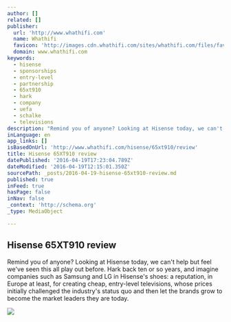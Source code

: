 ```yaml
---
author: []
related: []
publisher:
  url: 'http://www.whathifi.com'
  name: Whathifi
  favicon: 'http://images.cdn.whathifi.com/sites/whathifi.com/files/favicon-01_0.jpg'
  domain: www.whathifi.com
keywords:
  - hisense
  - sponsorships
  - entry-level
  - partnership
  - 65xt910
  - hark
  - company
  - uefa
  - schalke
  - televisions
description: "Remind you of anyone? Looking at Hisense today, we can't help but feel we've seen this all play out before. Hark back ten or so years, and imagine companies such as Samsung and LG in Hisense's shoes: a reputation, in Europe at least, for creating cheap, entry-level televisions, whose prices initially challenged the industry's status quo and then let the brands grow to become the market leaders they are today."
inLanguage: en
app_links: []
isBasedOnUrl: 'http://www.whathifi.com/hisense/65xt910/review'
title: Hisense 65XT910 review
datePublished: '2016-04-19T17:23:04.789Z'
dateModified: '2016-04-19T12:15:01.350Z'
sourcePath: _posts/2016-04-19-hisense-65xt910-review.md
published: true
inFeed: true
hasPage: false
inNav: false
_context: 'http://schema.org'
_type: MediaObject

---
```

<article style=""><h1>Hisense 65XT910 review</h1><p>Remind you of anyone? Looking at Hisense today, we can't help but feel we've seen this all play out before. Hark back ten or so years, and imagine companies such as Samsung and LG in Hisense's shoes: a reputation, in Europe at least, for creating cheap, entry-level televisions, whose prices initially challenged the industry's status quo and then let the brands grow to become the market leaders they are today.</p><img src="http://images.cdn.whathifi.com/sites/whathifi.com/files/styles/news_menu_video_thumbnail/public/brands/news/2015-apr/how-to-make-a-turntable.jpg?itok=K5Llek_P&amp;timestamp=1460729552" /></article>